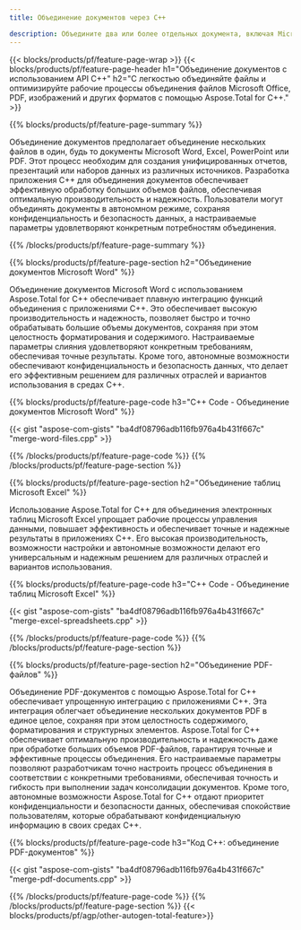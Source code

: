 ```yaml
---
title: Объединение документов через C++ 

description: Объедините два или более отдельных документа, включая Microsoft Word, Excel, PowerPoint, PDF и изображения, с помощью приложения C++. Проверьте результаты объединения онлайн через приложение.
---
```


{{< blocks/products/pf/feature-page-wrap >}}
{{< blocks/products/pf/feature-page-header h1="Объединение документов с использованием API C++" h2="С легкостью объединяйте файлы и оптимизируйте рабочие процессы объединения файлов Microsoft Office, PDF, изображений и других форматов с помощью Aspose.Total for C++." >}}

{{% blocks/products/pf/feature-page-summary %}}

Объединение документов предполагает объединение нескольких файлов в один, будь то документы Microsoft Word, Excel, PowerPoint или PDF. Этот процесс необходим для создания унифицированных отчетов, презентаций или наборов данных из различных источников. Разработка приложения C++ для объединения документов обеспечивает эффективную обработку больших объемов файлов, обеспечивая оптимальную производительность и надежность. Пользователи могут объединять документы в автономном режиме, сохраняя конфиденциальность и безопасность данных, а настраиваемые параметры удовлетворяют конкретным потребностям объединения. 

{{% /blocks/products/pf/feature-page-summary  %}}

{{% blocks/products/pf/feature-page-section  h2="Объединение документов Microsoft Word" %}}

Объединение документов Microsoft Word с использованием Aspose.Total for C++ обеспечивает плавную интеграцию функций объединения с приложениями C++. Это обеспечивает высокую производительность и надежность, позволяет быстро и точно обрабатывать большие объемы документов, сохраняя при этом целостность форматирования и содержимого. Настраиваемые параметры слияния удовлетворяют конкретным требованиям, обеспечивая точные результаты. Кроме того, автономные возможности обеспечивают конфиденциальность и безопасность данных, что делает его эффективным решением для различных отраслей и вариантов использования в средах C++.


{{% blocks/products/pf/feature-page-code h3="C++ Code - Объединение документов Microsoft Word" %}}

{{< gist "aspose-com-gists" "ba4df08796adb116fb976a4b431f667c" "merge-word-files.cpp" >}}

{{% /blocks/products/pf/feature-page-code  %}}
{{% /blocks/products/pf/feature-page-section %}}

{{% blocks/products/pf/feature-page-section  h2="Объединение таблиц Microsoft Excel" %}}

Использование Aspose.Total for C++ для объединения электронных таблиц Microsoft Excel упрощает рабочие процессы управления данными, повышает эффективность и обеспечивает точные и надежные результаты в приложениях C++. Его высокая производительность, возможности настройки и автономные возможности делают его универсальным и надежным решением для различных отраслей и вариантов использования.


{{% blocks/products/pf/feature-page-code h3="C++ Code - Объединение таблиц Microsoft Excel" %}}

{{< gist "aspose-com-gists" "ba4df08796adb116fb976a4b431f667c" "merge-excel-spreadsheets.cpp" >}}

{{% /blocks/products/pf/feature-page-code  %}}
{{% /blocks/products/pf/feature-page-section %}}


{{% blocks/products/pf/feature-page-section  h2="Объединение PDF-файлов" %}}

Объединение PDF-документов с помощью Aspose.Total for C++ обеспечивает упрощенную интеграцию с приложениями C++. Эта интеграция облегчает объединение нескольких документов PDF в единое целое, сохраняя при этом целостность содержимого, форматирования и структурных элементов. Aspose.Total for C++ обеспечивает оптимальную производительность и надежность даже при обработке больших объемов PDF-файлов, гарантируя точные и эффективные процессы объединения. Его настраиваемые параметры позволяют разработчикам точно настроить процесс объединения в соответствии с конкретными требованиями, обеспечивая точность и гибкость при выполнении задач консолидации документов. Кроме того, автономные возможности Aspose.Total for C++ отдают приоритет конфиденциальности и безопасности данных, обеспечивая спокойствие пользователям, которые обрабатывают конфиденциальную информацию в своих средах C++.

{{% blocks/products/pf/feature-page-code h3="Код C++: объединение PDF-документов" %}}

{{< gist "aspose-com-gists" "ba4df08796adb116fb976a4b431f667c" "merge-pdf-documents.cpp" >}}

{{% /blocks/products/pf/feature-page-code  %}}
{{% /blocks/products/pf/feature-page-section %}}
{{< blocks/products/pf/agp/other-autogen-total-feature>}}